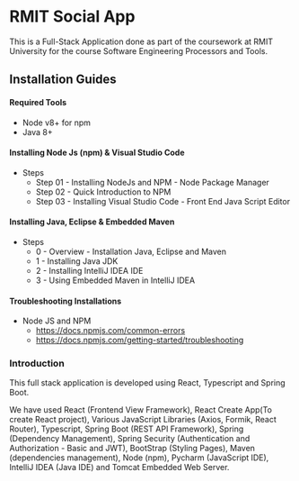 # RMIT Social App

This is a Full-Stack Application done as part of the coursework at RMIT University for the course Software Engineering Processors and Tools. 

## Installation Guides

#### Required Tools

- Node v8+ for npm
- Java 8+

#### Installing Node Js (npm) & Visual Studio Code 

- Steps
  - Step 01 - Installing NodeJs and NPM - Node Package Manager
  - Step 02 - Quick Introduction to NPM
  - Step 03 - Installing Visual Studio Code - Front End Java Script Editor

#### Installing Java, Eclipse & Embedded Maven

- Steps
  - 0 - Overview - Installation Java, Eclipse and Maven
  - 1 - Installing Java JDK
  - 2 - Installing IntelliJ IDEA IDE
  - 3 - Using Embedded Maven in IntelliJ IDEA

#### Troubleshooting Installations

- Node JS and NPM 
  - https://docs.npmjs.com/common-errors
  - https://docs.npmjs.com/getting-started/troubleshooting

### Introduction
This full stack application is developed using React, Typescript and Spring Boot.

We have used React (Frontend View Framework), React Create App(To create React project), Various JavaScript Libraries (Axios, Formik, React Router), Typescript, Spring Boot (REST API Framework), Spring (Dependency Management),  Spring Security (Authentication and Authorization - Basic and JWT), BootStrap (Styling Pages), Maven (dependencies management), Node (npm), Pycharm (JavaScript IDE), IntelliJ IDEA (Java IDE) and Tomcat Embedded Web Server.
